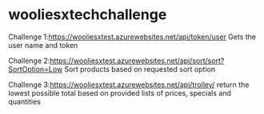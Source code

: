 # wooliesxtechchallenge

Challenge 1:https://wooliesxtest.azurewebsites.net/api/token/user
Gets the user name and token

Challenge 2:https://wooliesxtest.azurewebsites.net/api/sort/sort?SortOption=Low
Sort products based on requested sort option

Challenge 3:https://wooliesxtest.azurewebsites.net/api/trolley/
return the lowest possible total based on provided lists of prices, specials and quantities

